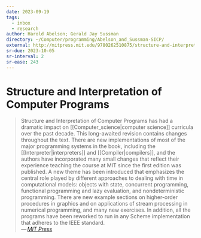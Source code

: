 ```yaml
---
date: 2023-09-19
tags:
  - inbox
  - research
author: Harold Abelson; Gerald Jay Sussman
directory: ~/Computer/programming/Abelson_and_Sussman-SICP/
external: http://mitpress.mit.edu/9780262510875/structure-and-interpretation-of-computer-programs/
sr-due: 2023-10-05
sr-interval: 2
sr-ease: 243
---
```


# Structure and Interpretation of Computer Programs

> Structure and Interpretation of Computer Programs has had a dramatic impact on
> [[Computer_science|computer science]] curricula over the past decade. This
> long-awaited revision contains changes throughout the text. There are new
> implementations of most of the major programming systems in the book,
> including the [[Interpreter|interpreters]] and [[Compiler|compilers]], and the
> authors have incorporated many small changes that reflect their experience
> teaching the course at MIT since the first edition was published. A new theme
> has been introduced that emphasizes the central role played by different
> approaches to dealing with time in computational models: objects with state,
> concurrent programming, functional programming and lazy evaluation, and
> nondeterministic programming. There are new example sections on higher-order
> procedures in graphics and on applications of stream processing in numerical
> programming, and many new exercises. In addition, all the programs have been
> reworked to run in any Scheme implementation that adheres to the IEEE
> standard.\
> — <cite>[MIT Press](http://mitpress.mit.edu/9780262510875/structure-and-interpretation-of-computer-programs/)</cite>


